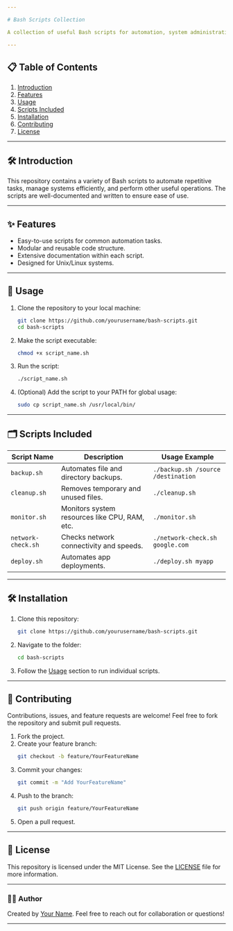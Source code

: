 ```yaml
---

# Bash Scripts Collection

A collection of useful Bash scripts for automation, system administration, and general productivity. These scripts are designed to make common tasks simpler and faster. Feel free to explore, use, and modify them for your needs.

---
```


## 📋 Table of Contents
1. [Introduction](#introduction)
2. [Features](#features)
3. [Usage](#usage)
4. [Scripts Included](#scripts-included)
5. [Installation](#installation)
6. [Contributing](#contributing)
7. [License](#license)

---

## 🛠️ Introduction

This repository contains a variety of Bash scripts to automate repetitive tasks, manage systems efficiently, and perform other useful operations. The scripts are well-documented and written to ensure ease of use.

---

## ✨ Features
- Easy-to-use scripts for common automation tasks.
- Modular and reusable code structure.
- Extensive documentation within each script.
- Designed for Unix/Linux systems.

---

## 🚀 Usage

1. Clone the repository to your local machine:
   ```bash
   git clone https://github.com/yourusername/bash-scripts.git
   cd bash-scripts
   ```

2. Make the script executable:
   ```bash
   chmod +x script_name.sh
   ```

3. Run the script:
   ```bash
   ./script_name.sh
   ```

4. (Optional) Add the script to your PATH for global usage:
   ```bash
   sudo cp script_name.sh /usr/local/bin/
   ```

---

## 🗂️ Scripts Included

| Script Name        | Description                                   | Usage Example                         |
|--------------------|-----------------------------------------------|---------------------------------------|
| `backup.sh`        | Automates file and directory backups.         | `./backup.sh /source /destination`   |
| `cleanup.sh`       | Removes temporary and unused files.           | `./cleanup.sh`                       |
| `monitor.sh`       | Monitors system resources like CPU, RAM, etc. | `./monitor.sh`                       |
| `network-check.sh` | Checks network connectivity and speeds.       | `./network-check.sh google.com`      |
| `deploy.sh`        | Automates app deployments.                    | `./deploy.sh myapp`                  |

---

## 🛠️ Installation

1. Clone this repository:
   ```bash
   git clone https://github.com/yourusername/bash-scripts.git
   ```

2. Navigate to the folder:
   ```bash
   cd bash-scripts
   ```

3. Follow the [Usage](#usage) section to run individual scripts.

---

## 🤝 Contributing

Contributions, issues, and feature requests are welcome! Feel free to fork the repository and submit pull requests.

1. Fork the project.
2. Create your feature branch:
   ```bash
   git checkout -b feature/YourFeatureName
   ```
3. Commit your changes:
   ```bash
   git commit -m "Add YourFeatureName"
   ```
4. Push to the branch:
   ```bash
   git push origin feature/YourFeatureName
   ```
5. Open a pull request.

---

## 📜 License

This repository is licensed under the MIT License. See the [LICENSE](LICENSE) file for more information.

---

### 🧑‍💻 Author
Created by [Your Name](https://github.com/yourusername). Feel free to reach out for collaboration or questions!

---
